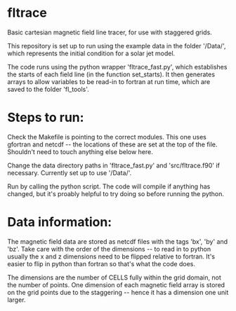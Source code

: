 # fltrace
Basic cartesian magnetic field line tracer, for use with staggered grids.

This repository is set up to run using the example data in the folder '/Data/', which represents the initial condition for a solar jet model.

The code runs using the python wrapper 'fltrace_fast.py', which establishes the starts of each field line (in the function set_starts). It then generates arrays to allow variables to be read-in to fortran at run time, which are saved to the folder 'fl_tools'. 

# Steps to run:
Check the Makefile is pointing to the correct modules. This one uses gfortran and netcdf -- the locations of these are set at the top of the file. Shouldn't need to touch anything else below here.

Change the data directory paths in 'fltrace_fast.py' and 'src/fltrace.f90' if necessary. Currently set up to use '/Data/'. 

Run by calling the python script. The code will compile if anything has changed, but it's proably helpful to try doing so before running the python.

# Data information:
The magnetic field data are stored as netcdf files with the tags 'bx', 'by' and 'bz'. Take care with the order of the dimensions -- to read in to python usually the x and z dimensions need to be flipped relative to fortran. It's easier to flip in python than fortran so that's what the code does. 

The dimensions are the number of CELLS fully within the grid domain, not the number of points. One dimension of each magnetic field array is stored on the grid points due to the staggering -- hence it has a dimension one unit larger. 


